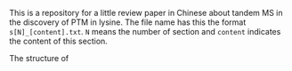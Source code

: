This is a repository for a little review paper in Chinese about tandem MS in the discovery of PTM in lysine. The file name has this the format `s[N]_[content].txt`. `N` means the number of section and `content` indicates the content of this section.

The structure of 
